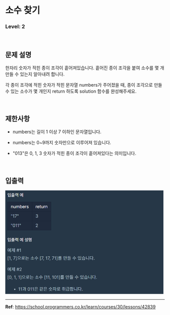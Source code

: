 # 소수 찾기

### Level: 2

<br>

## 문제 설명

한자리 숫자가 적힌 종이 조각이 흩어져있습니다. 흩어진 종이 조각을 붙여 소수를 몇 개 만들 수 있는지 알아내려 합니다.

각 종이 조각에 적힌 숫자가 적힌 문자열 numbers가 주어졌을 때, 종이 조각으로 만들 수 있는 소수가 몇 개인지 return 하도록 solution 함수를 완성해주세요.

<br>

## 제한사항

- numbers는 길이 1 이상 7 이하인 문자열입니다.

- numbers는 0~9까지 숫자만으로 이루어져 있습니다.

- "013"은 0, 1, 3 숫자가 적힌 종이 조각이 흩어져있다는 의미입니다.

<br>

## 입출력

<img src="./exam_1.png" style="width: 500px" alt="exam_1" />

---

**Ref**: https://school.programmers.co.kr/learn/courses/30/lessons/42839